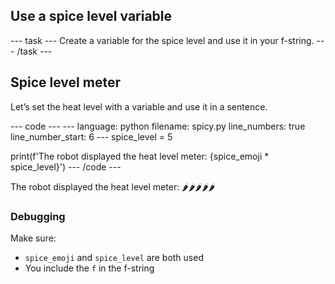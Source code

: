 <h2 class="c-project-heading--task">Use a spice level variable</h2>
--- task ---
Create a variable for the spice level and use it in your f-string.
--- /task ---

<h2 class="c-project-heading--explainer">Spice level meter</h2>

Let’s set the heat level with a variable and use it in a sentence.

<div class="c-project-code">
--- code ---
---
language: python
filename: spicy.py
line_numbers: true
line_number_start: 6
---
spice_level = 5

print(f'The robot displayed the heat level meter: {spice_emoji * spice_level}')
--- /code ---
</div>

<div class="c-project-output">
The robot displayed the heat level meter: 🌶️🌶️🌶️🌶️🌶️
</div>

<div class="c-project-callout c-project-callout--debug">

### Debugging

Make sure:<br />
- `spice_emoji` and `spice_level` are both used<br />
- You include the `f` in the f-string

</div>
